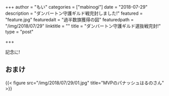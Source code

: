 +++
author = "もい"
categories = ["mabinogi"]
date = "2018-07-29"
description = "ダンバートン守護ギルド戦完封しました!"
featured = "feature.jpg"
featuredalt = "過半数旗獲得の図"
featuredpath = "/img/2018/07/29"
linktitle = ""
title = "ダンバートン守護ギルド選抜戦完封!"
type = "post"

+++

記念に!


## おまけ

{{< figure src="/img/2018/07/29/01.jpg" title="MVPのパナッシュはるのさん" >}}
